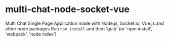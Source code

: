 # multi-chat-node-socket-vue
Multi Chat Single Page Application made with Node.js, Socket.io, Vue.js and other node packages
Run `npm install` and then 'gulp' (or 'npm install', 'webpack', 'node index')
